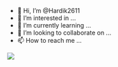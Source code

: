- 👋 Hi, I’m @Hardik2611
- 👀 I’m interested in ...
- 🌱 I’m currently learning ...
- 💞️ I’m looking to collaborate on ...
- 📫 How to reach me ...


<img src="https://github-readme-stats.vercel.app/api?username=Hardik2611&show_icons=true&theme=dark">
<!-- [![Hardik's GitHub stats](https://github-readme-stats.vercel.app/api?username=Hardik2611&show_icons=true&theme=dark)](https://github.com/Hardik2611/github-readme-stats)
--->

<!---
Hardik2611/Hardik2611 is a ✨ special ✨ repository because its `README.md` (this file) appears on your GitHub profile.
You can click the Preview link to take a look at your changes.
--->
